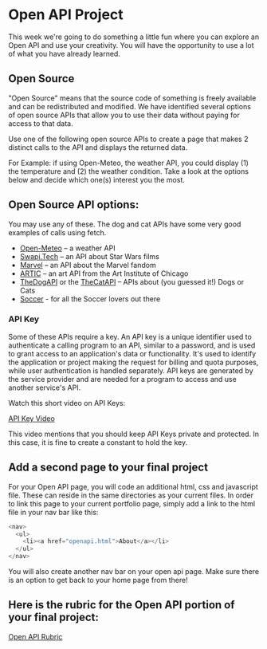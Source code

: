 
# Open API Project

This week we're going to do something a little fun where you can explore an Open API and use your creativity. You will have the opportunity to use a lot of what you have already learned.

## Open Source
"Open Source" means that the source code of something is freely available and can be redistributed and modified.  We have identified several options of open source APIs that allow you to use their data without paying for access to that data.  

Use one of the following open source APIs to create a page that makes 2 distinct calls to the API and displays the returned data. 

For Example: if using Open-Meteo, the weather API, you could display (1) the temperature and (2) the weather condition.  Take a look at the options below and decide which one(s) interest you the most.

## Open Source API options:

You may use any of these.
The dog and cat APIs have some very good examples of calls using fetch.
 
* [Open-Meteo](https://open-meteo.com/) – a weather API
* [Swapi.Tech](https://www.swapi.tech/) – an API about Star Wars films
* [Marvel](https://developer.marvel.com/) – an API about the Marvel fandom
* [ARTIC](https://api.artic.edu/docs/#introduction) – an art API from the Art Institute of Chicago
* [TheDogAPI](https://thedogapi.com/) or the [TheCatAPI](https://thecatapi.com/) – APIs about (you guessed it!) Dogs or Cats
* [Soccer](https://api-sports.io/documentation/football/v3) - for all the Soccer lovers out there

### API Key

Some of these APIs require a key.  An API key is a unique identifier used to authenticate a calling program to an API, similar to a password, and is used to grant access to an application's data or functionality. It's used to identify the application or project making the request for billing and quota purposes, while user authentication is handled separately. API keys are generated by the service provider and are needed for a program to access and use another service's API.  

Watch this short video on API Keys:

[API Key Video](https://www.youtube.com/watch?v=xoriGNUNF7E)

This video mentions that you should keep API Keys private and protected.  In this case, it is fine to create a constant to hold the key.

## Add a second page to your final project

For your Open API page, you will code an additional html, css and javascript file.  These can reside in the same directories as your current files.  In order to link this page to your current portfolio page, simply add a link to the html file in your nav bar like this:

``` javascript
<nav>
  <ul> 
    <li><a href="openapi.html">About</a></li> 
  </ul> 
</nav> 
```

You will also  create another nav bar on your open api page.  Make sure there is an option to get back to your home page from there!

## Here is the rubric for the Open API portion of your final project:

[Open API Rubric](https://github.com/Code-the-Dream-School/intro-to-programming-2026/wiki/Open-API-Rubric)